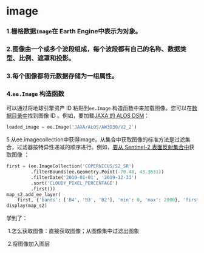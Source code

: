 # image

### 1.栅格数据`Image`在 Earth Engine中表示为对象。

### 2.图像由一个或多个波段组成，每个波段都有自己的名称、数据类型、比例、遮罩和投影。

### 3.每个图像都将元数据存储为一组属性。

### 4.`ee.Image` 构造函数

可以通过将地球引擎资产 ID 粘贴到`ee.Image` 构造函数中来加载图像。您可以在[数据目录中](https://developers.google.com/earth-engine/datasets)找到图像 ID 。例如，要加载[JAXA 的 ALOS DSM](https://developers.google.com/earth-engine/datasets/catalog/JAXA_ALOS_AW3D30_V3_2)：

```python 
loaded_image = ee.Image('JAXA/ALOS/AW3D30/V2_2')
```

5.从ee.imagecollection中获得image，从集合中获取图像的标准方法是过滤集合，过滤器按特异性递减的顺序进行。例如，[要从 Sentinel-2 表面反射集合中](https://developers.google.com/earth-engine/datasets/catalog/COPERNICUS_S2_SR)获取图像 ：

```python
first = (ee.ImageCollection('COPERNICUS/S2_SR')
         .filterBounds(ee.Geometry.Point(-70.48, 43.3631))
         .filterDate('2019-01-01', '2019-12-31')
         .sort('CLOUDY_PIXEL_PERCENTAGE')
         .first())
map_s2.add_ee_layer(
    first, {'bands': ['B4', 'B3', 'B2'], 'min': 0, 'max': 2000}, 'first')
display(map_s2)
```

学到了：

​		1.怎么获取图像：直接获取图像；从图像集中过滤出图象

​		2.将图像加入图层

